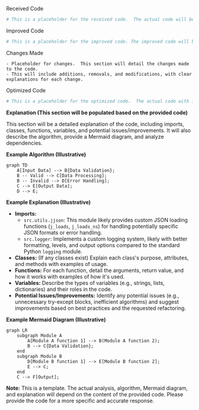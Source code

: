 Received Code

```python
# This is a placeholder for the received code.  The actual code will be inserted here.
```

Improved Code

```python
# This is a placeholder for the improved code. The improved code will be inserted here.
```

Changes Made

```
- Placeholder for changes.  This section will detail the changes made to the code.
- This will include additions, removals, and modifications, with clear explanations for each change.
```

Optimized Code

```python
# This is a placeholder for the optimized code.  The actual code with improvements and comments will be inserted here.
```

**Explanation (This section will be populated based on the provided code)**

This section will be a detailed explanation of the code, including imports, classes, functions, variables, and potential issues/improvements. It will also describe the algorithm, provide a Mermaid diagram, and analyze dependencies.

**Example Algorithm (Illustrative)**

```mermaid
graph TD
    A[Input Data] --> B{Data Validation};
    B -- Valid --> C[Data Processing];
    B -- Invalid --> D[Error Handling];
    C --> E[Output Data];
    D --> E;
```

**Example Explanation (Illustrative)**

* **Imports:**
    * `src.utils.jjson`: This module likely provides custom JSON loading functions (`j_loads`, `j_loads_ns`) for handling potentially specific JSON formats or error handling.
    * `src.logger`:  Implements a custom logging system, likely with better formatting, levels, and output options compared to the standard Python `logging` module.
* **Classes:**  (If any classes exist) Explain each class's purpose, attributes, and methods with examples of usage.
* **Functions:** For each function, detail the arguments, return value, and how it works with examples of how it's used.
* **Variables:**  Describe the types of variables (e.g., strings, lists, dictionaries) and their roles in the code.
* **Potential Issues/Improvements:**  Identify any potential issues (e.g., unnecessary try-except blocks, inefficient algorithms) and suggest improvements based on best practices and the requested refactoring.


**Example Mermaid Diagram (Illustrative)**

```mermaid
graph LR
    subgraph Module A
        A[Module A function 1] --> B(Module A function 2);
        B --> C{Data Validation};
    end
    subgraph Module B
        D[Module B function 1] --> E[Module B function 2];
        E --> C;
    end
    C --> F[Output];
```

**Note:** This is a template.  The actual analysis, algorithm, Mermaid diagram, and explanation will depend on the content of the provided code.  Please provide the code for a more specific and accurate response.